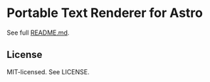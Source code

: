 # Portable Text Renderer for Astro

See full [README.md](./packages/astro-portabletext#readme).

## License

MIT-licensed. See LICENSE.

